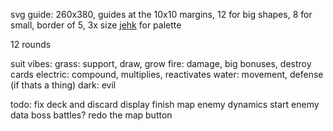 svg guide: 260x380, guides at the 10x10 margins, 12 for big shapes, 8 for small, border of 5, 3x size
[jehk](https://lospec.com/palette-list/jehkoba64) for palette

12 rounds

suit vibes:
grass: support, draw, grow
fire: damage, big bonuses, destroy cards
electric: compound, multiplies, reactivates
water: movement, defense (if thats a thing)
dark: evil

todo:
fix deck and discard display
finish map
enemy dynamics start
enemy data
boss battles?
redo the map button

